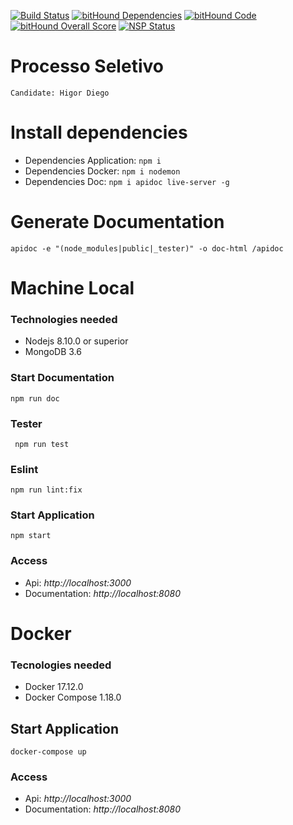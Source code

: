 [![Build Status](https://travis-ci.org/higordiego/tester-lap3d.svg?branch=master)](https://travis-ci.org/higordiego/tester-lap3d)
[![bitHound Dependencies](https://www.bithound.io/github/higordiego/tester-lap3d/badges/dependencies.svg)](https://www.bithound.io/github/higordiego/tester-lap3d/master/dependencies/npm)
[![bitHound Code](https://www.bithound.io/github/higordiego/tester-lap3d/badges/code.svg)](https://www.bithound.io/github/higordiego/tester-lap3d)
[![bitHound Overall Score](https://www.bithound.io/github/higordiego/tester-lap3d/badges/score.svg)](https://www.bithound.io/github/higordiego/tester-lap3d)
[![NSP Status](https://nodesecurity.io/orgs/higor-diego/projects/d08ae528-73a6-4d05-b505-7a22f69830ce/badge)](https://nodesecurity.io/orgs/higor-diego/projects/d08ae528-73a6-4d05-b505-7a22f69830ce)
# Processo Seletivo 

    Candidate: Higor Diego

# Install dependencies

- Dependencies Application: ` npm i `
- Dependencies Docker: `npm i nodemon`
- Dependencies Doc: `npm i apidoc live-server -g`


# Generate Documentation
` apidoc -e "(node_modules|public|_tester)" -o doc-html /apidoc `

# Machine Local
### Technologies needed
- Nodejs 8.10.0 or superior
- MongoDB 3.6

### Start Documentation
`npm run doc`

### Tester
` npm run test`

### Eslint
` npm run lint:fix `

### Start Application
`npm start`

### Access
- Api: *http://localhost:3000*
- Documentation: *http://localhost:8080*

# Docker
### Tecnologies needed
- Docker 17.12.0
- Docker Compose 1.18.0

## Start Application
`docker-compose up`

### Access
- Api: *http://localhost:3000*
- Documentation: *http://localhost:8080*



